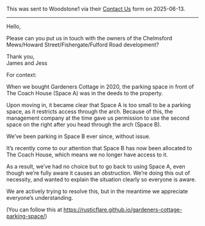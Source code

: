 This was sent to Woodstone1 via their [Contact Us](https://woodstone1.com/contact-us/) form on 2025-06-13.

---

Hello,

Please can you put us in touch with the owners of the Chelmsford Mews/Howard Street/Fishergate/Fulford Road development?

Thank you,<br>
James and Jess

For context:

When we bought Gardeners Cottage in 2020, the parking space in front of The Coach House (Space A) was in the deeds to the property.

Upon moving in, it became clear that Space A is too small to be a parking space, as it restricts access through the arch. Because of this, the management company at the time gave us permission to use the second space on the right after you head through the arch (Space B).

We’ve been parking in Space B ever since, without issue.

It’s recently come to our attention that Space B has now been allocated to The Coach House, which means we no longer have access to it.

As a result, we’ve had no choice but to go back to using Space A, even though we’re fully aware it causes an obstruction. We’re doing this out of necessity, and wanted to explain the situation clearly so everyone is aware.

We are actively trying to resolve this, but in the meantime we appreciate everyone’s understanding.

(You can follow this at https://rusticflare.github.io/gardeners-cottage-parking-space/)
